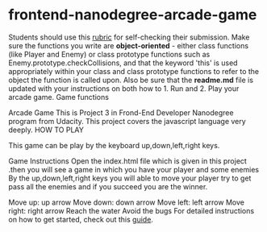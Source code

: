 frontend-nanodegree-arcade-game
===============================

Students should use this [rubric](https://review.udacity.com/#!/projects/2696458597/rubric) for self-checking their submission. Make sure the functions you write are **object-oriented** - either class functions (like Player and Enemy) or class prototype functions such as Enemy.prototype.checkCollisions, and that the keyword 'this' is used appropriately within your class and class prototype functions to refer to the object the function is called upon. Also be sure that the **readme.md** file is updated with your instructions on both how to 1. Run and 2. Play your arcade game.
Game functions

Arcade Game
This is Project 3 in Frond-End Developer Nanodegree program from Udacity.
This project covers the javascript language very deeply.
HOW TO PLAY

This game can be play by the keyboard up,down,left,right keys.

Game Instructions
Open the index.html file which is given in this project .then you will see a game in which you have your player and some enemies
By the up,down,left,right keys you will able to move your player try to get pass all the enemies and if you succeed you are the winner.

Move up: up arrow
Move down: down arrow
Move left: left arrow
Move right: right arrow
Reach the water
Avoid the bugs
For detailed instructions on how to get started, check out this [guide](https://docs.google.com/document/d/1v01aScPjSWCCWQLIpFqvg3-vXLH2e8_SZQKC8jNO0Dc/pub?embedded=true).
